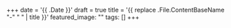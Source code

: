 +++
date = '{{ .Date }}'
draft = true
title = '{{ replace .File.ContentBaseName "-" " " | title }}'
featured_image: ""
tags: []
+++

